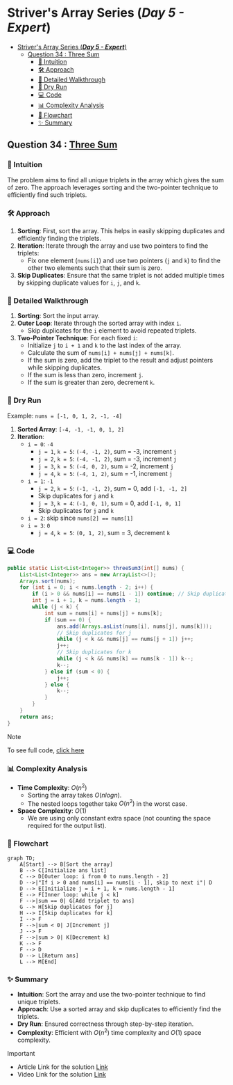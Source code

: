 # Striver's Array Series (***Day 5 - Expert***)
- [Striver's Array Series (***Day 5 - Expert***)](#strivers-array-series-day-5---expert)
  - [Question 34 : Three Sum](#question-34--three-sum)
    - [🧠 Intuition](#-intuition)
    - [🛠️ Approach](#️-approach)
    - [🚶 Detailed Walkthrough](#-detailed-walkthrough)
    - [🧪 Dry Run](#-dry-run)
    - [💻 Code](#-code)
    - [📊 Complexity Analysis](#-complexity-analysis)
    - [🔄 Flowchart](#-flowchart)
    - [✨ Summary](#-summary)

## Question 34 : [Three Sum](https://leetcode.com/problems/3sum/description/)

### 🧠 Intuition
The problem aims to find all unique triplets in the array which gives the sum of zero. The approach leverages sorting and the two-pointer technique to efficiently find such triplets.

### 🛠️ Approach
1. **Sorting**: First, sort the array. This helps in easily skipping duplicates and efficiently finding the triplets.
2. **Iteration**: Iterate through the array and use two pointers to find the triplets:
   - Fix one element (`nums[i]`) and use two pointers (`j` and `k`) to find the other two elements such that their sum is zero.
3. **Skip Duplicates**: Ensure that the same triplet is not added multiple times by skipping duplicate values for `i`, `j`, and `k`.

### 🚶 Detailed Walkthrough
1. **Sorting**: Sort the input array.
2. **Outer Loop**: Iterate through the sorted array with index `i`.
   - Skip duplicates for the `i` element to avoid repeated triplets.
3. **Two-Pointer Technique**: For each fixed `i`:
   - Initialize `j` to `i + 1` and `k` to the last index of the array.
   - Calculate the sum of `nums[i] + nums[j] + nums[k]`.
   - If the sum is zero, add the triplet to the result and adjust pointers while skipping duplicates.
   - If the sum is less than zero, increment `j`.
   - If the sum is greater than zero, decrement `k`.

### 🧪 Dry Run
Example: `nums = [-1, 0, 1, 2, -1, -4]`
1. **Sorted Array**: `[-4, -1, -1, 0, 1, 2]`
2. **Iteration**:
   - `i = 0`: `-4`
     - `j = 1`, `k = 5`: `(-4, -1, 2)`, sum = -3, increment `j`
     - `j = 2`, `k = 5`: `(-4, -1, 2)`, sum = -3, increment `j`
     - `j = 3`, `k = 5`: `(-4, 0, 2)`, sum = -2, increment `j`
     - `j = 4`, `k = 5`: `(-4, 1, 2)`, sum = -1, increment `j`
   - `i = 1`: `-1`
     - `j = 2`, `k = 5`: `(-1, -1, 2)`, sum = 0, add `[-1, -1, 2]`
     - Skip duplicates for `j` and `k`
     - `j = 3`, `k = 4`: `(-1, 0, 1)`, sum = 0, add `[-1, 0, 1]`
     - Skip duplicates for `j` and `k`
   - `i = 2`: skip since `nums[2] == nums[1]`
   - `i = 3`: `0`
     - `j = 4`, `k = 5`: `(0, 1, 2)`, sum = 3, decrement `k`

### 💻 Code
```java
public static List<List<Integer>> threeSum3(int[] nums) {
    List<List<Integer>> ans = new ArrayList<>();
    Arrays.sort(nums);
    for (int i = 0; i < nums.length - 2; i++) {
        if (i > 0 && nums[i] == nums[i - 1]) continue; // Skip duplicates for i
        int j = i + 1, k = nums.length - 1;
        while (j < k) {
            int sum = nums[i] + nums[j] + nums[k];
            if (sum == 0) {
                ans.add(Arrays.asList(nums[i], nums[j], nums[k]));
                // Skip duplicates for j
                while (j < k && nums[j] == nums[j + 1]) j++;
                j++;
                // Skip duplicates for k
                while (j < k && nums[k] == nums[k - 1]) k--;
                k--;
            } else if (sum < 0) {
                j++;
            } else {
                k--;
            }
        }
    }
    return ans;
}
```
> [!NOTE]
> To see full code, [click here](/IntermediateJAVA/Arrays/Striver's%20Array%20Series/ThreeSum.java)

### 📊 Complexity Analysis
- **Time Complexity**: $O(n^2)$
  - Sorting the array takes $O(n log n)$.
  - The nested loops together take $O(n^2)$ in the worst case.
- **Space Complexity**: $O(1)$
  - We are using only constant extra space (not counting the space required for the output list).

### 🔄 Flowchart
```mermaid
graph TD;
    A[Start] --> B[Sort the array]
    B --> C[Initialize ans list]
    C --> D[Outer loop: i from 0 to nums.length - 2]
    D -->|"If i > 0 and nums[i] == nums[i - 1], skip to next i"| D
    D --> E[Initialize j = i + 1, k = nums.length - 1]
    E --> F[Inner loop: while j < k]
    F -->|sum == 0| G[Add triplet to ans]
    G --> H[Skip duplicates for j]
    H --> I[Skip duplicates for k]
    I --> F
    F -->|sum < 0| J[Increment j]
    J --> F
    F -->|sum > 0| K[Decrement k]
    K --> F
    F --> D
    D --> L[Return ans]
    L --> M[End]
```

### ✨ Summary
- **Intuition**: Sort the array and use the two-pointer technique to find unique triplets.
- **Approach**: Use a sorted array and skip duplicates to efficiently find the triplets.
- **Dry Run**: Ensured correctness through step-by-step iteration.
- **Complexity**: Efficient with $O(n^2)$ time complexity and $O(1)$ space complexity.

> [!IMPORTANT]
> - Article Link for the solution [Link](https://takeuforward.org/data-structure/3-sum-find-triplets-that-add-up-to-a-zero/)
> - Video Link for the solution [Link](https://youtu.be/DhFh8Kw7ymk)


<!-- ## Question 00 : []()

> [!NOTE]
> To see full code, [click here]()

> [!IMPORTANT]
> - Article Link for the solution [Link]()
> - Video Link for the solution [Link]() -->